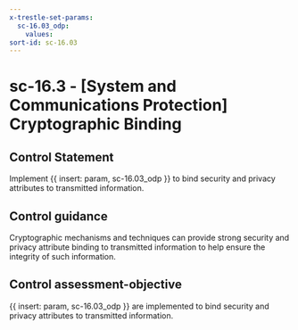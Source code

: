 ```yaml
---
x-trestle-set-params:
  sc-16.03_odp:
    values:
sort-id: sc-16.03
---
```


# sc-16.3 - \[System and Communications Protection\] Cryptographic Binding

## Control Statement

Implement {{ insert: param, sc-16.03_odp }} to bind security and privacy attributes to transmitted information.

## Control guidance

Cryptographic mechanisms and techniques can provide strong security and privacy attribute binding to transmitted information to help ensure the integrity of such information.

## Control assessment-objective

{{ insert: param, sc-16.03_odp }} are implemented to bind security and privacy attributes to transmitted information.
